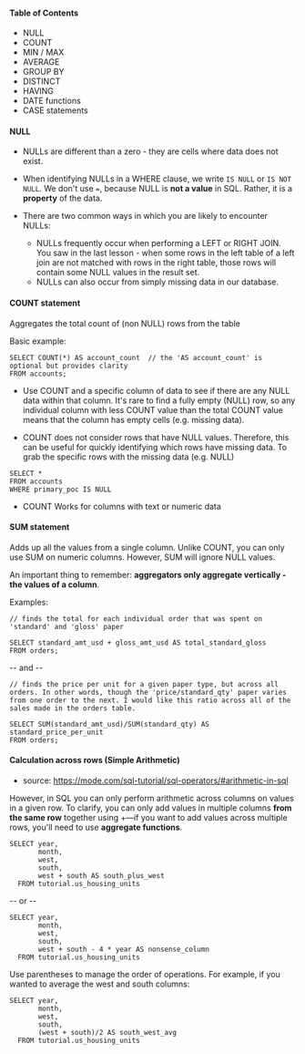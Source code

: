 #### Table of Contents
  + NULL
  + COUNT
  + MIN / MAX
  + AVERAGE
  + GROUP BY
  + DISTINCT
  + HAVING
  + DATE functions
  + CASE statements

#### NULL
+ NULLs are different than a zero - they are cells where data does not exist.

+ When identifying NULLs in a WHERE clause, we write `IS NULL` or `IS NOT NULL`. We don't use `=`, because NULL is __not a value__ in SQL. Rather, it is a __property__ of the data.

+ There are two common ways in which you are likely to encounter NULLs:
  + NULLs frequently occur when performing a LEFT or RIGHT JOIN. You saw in the last lesson - when some rows in the left table of a left join are not matched with rows in the right table, those rows will contain some NULL values in the result set.
  + NULLs can also occur from simply missing data in our database.

#### COUNT statement
Aggregates the total count of (non NULL) rows from the table

Basic example:
```
SELECT COUNT(*) AS account_count  // the 'AS account_count' is optional but provides clarity
FROM accounts;
```

+ Use COUNT and a specific column of data to see if there are any NULL data within that column. It's rare to find a fully empty (NULL) row, so any individual column with less COUNT value than the total COUNT value means that the column has empty cells (e.g. missing data).

+ COUNT does not consider rows that have NULL values. Therefore, this can be useful for quickly identifying which rows have missing data. To grab the specific rows with the missing data (e.g. NULL)
```
SELECT *
FROM accounts
WHERE primary_poc IS NULL
```
+ COUNT Works for columns with text or numeric data

#### SUM statement
Adds up all the values from a single column. Unlike COUNT, you can only use SUM on numeric columns. However, SUM will ignore NULL values.

An important thing to remember: __aggregators only aggregate vertically - the values of a column__.

Examples:
```
// finds the total for each individual order that was spent on 'standard' and 'gloss' paper

SELECT standard_amt_usd + gloss_amt_usd AS total_standard_gloss
FROM orders;
```
-- and --
```
// finds the price per unit for a given paper type, but across all orders. In other words, though the 'price/standard_qty' paper varies from one order to the next. I would like this ratio across all of the sales made in the orders table.

SELECT SUM(standard_amt_usd)/SUM(standard_qty) AS standard_price_per_unit
FROM orders;
```

#### Calculation across rows (Simple Arithmetic)
  + source: https://mode.com/sql-tutorial/sql-operators/#arithmetic-in-sql

However, in SQL you can only perform arithmetic across columns on values in a given row. To clarify, you can only add values in multiple columns __from the same row__ together using +—if you want to add values across multiple rows, you'll need to use __aggregate functions__.

```
SELECT year,
       month,
       west,
       south,
       west + south AS south_plus_west
  FROM tutorial.us_housing_units
  ```

  -- or --
```
SELECT year,
       month,
       west,
       south,
       west + south - 4 * year AS nonsense_column
  FROM tutorial.us_housing_units
```
Use parentheses to manage the order of operations. For example, if you wanted to average the west and south columns:
```
SELECT year,
       month,
       west,
       south,
       (west + south)/2 AS south_west_avg
  FROM tutorial.us_housing_units
  ```